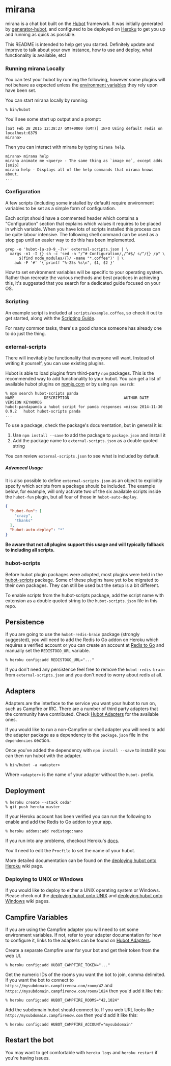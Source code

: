 # mirana

mirana is a chat bot built on the [Hubot][hubot] framework. It was
initially generated by [generator-hubot][generator-hubot], and configured to be
deployed on [Heroku][heroku] to get you up and running as quick as possible.

This README is intended to help get you started. Definitely update and improve
to talk about your own instance, how to use and deploy, what functionality is
available, etc!

[heroku]: http://www.heroku.com
[hubot]: http://hubot.github.com
[generator-hubot]: https://github.com/github/generator-hubot

### Running mirana Locally

You can test your hubot by running the following, however some plugins will not
behave as expected unless the [environment variables](#configuration) they rely
upon have been set.

You can start mirana locally by running:

    % bin/hubot

You'll see some start up output and a prompt:

    [Sat Feb 28 2015 12:38:27 GMT+0000 (GMT)] INFO Using default redis on localhost:6379
    mirana>

Then you can interact with mirana by typing `mirana help`.

    mirana> mirana help
    mirana animate me <query> - The same thing as `image me`, except adds [snip]
    mirana help - Displays all of the help commands that mirana knows about.
    ...

### Configuration

A few scripts (including some installed by default) require environment
variables to be set as a simple form of configuration.

Each script should have a commented header which contains a "Configuration"
section that explains which values it requires to be placed in which variable.
When you have lots of scripts installed this process can be quite labour
intensive. The following shell command can be used as a stop gap until an
easier way to do this has been implemented.

    grep -o 'hubot-[a-z0-9_-]\+' external-scripts.json | \
      xargs -n1 -I {} sh -c 'sed -n "/^# Configuration/,/^#$/ s/^/{} /p" \
          $(find node_modules/{}/ -name "*.coffee")' | \
        awk -F '#' '{ printf "%-25s %s\n", $1, $2 }'

How to set environment variables will be specific to your operating system.
Rather than recreate the various methods and best practices in achieving this,
it's suggested that you search for a dedicated guide focused on your OS.

### Scripting

An example script is included at `scripts/example.coffee`, so check it out to
get started, along with the [Scripting Guide][scripting-docs].

For many common tasks, there's a good chance someone has already one to do just
the thing.

[scripting-docs]: https://github.com/github/hubot/blob/master/docs/scripting.md

### external-scripts

There will inevitably be functionality that everyone will want. Instead of
writing it yourself, you can use existing plugins.

Hubot is able to load plugins from third-party `npm` packages. This is the
recommended way to add functionality to your hubot. You can get a list of
available hubot plugins on [npmjs.com][npmjs] or by using `npm search`:

    % npm search hubot-scripts panda
    NAME             DESCRIPTION                        AUTHOR DATE       VERSION KEYWORDS
    hubot-pandapanda a hubot script for panda responses =missu 2014-11-30 0.9.2   hubot hubot-scripts panda
    ...


To use a package, check the package's documentation, but in general it is:

1. Use `npm install --save` to add the package to `package.json` and install it
2. Add the package name to `external-scripts.json` as a double quoted string

You can review `external-scripts.json` to see what is included by default.

##### Advanced Usage

It is also possible to define `external-scripts.json` as an object to
explicitly specify which scripts from a package should be included. The example
below, for example, will only activate two of the six available scripts inside
the `hubot-fun` plugin, but all four of those in `hubot-auto-deploy`.

```json
{
  "hubot-fun": [
    "crazy",
    "thanks"
  ],
  "hubot-auto-deploy": "*"
}
```

**Be aware that not all plugins support this usage and will typically fallback
to including all scripts.**

[npmjs]: https://www.npmjs.com

### hubot-scripts

Before hubot plugin packages were adopted, most plugins were held in the
[hubot-scripts][hubot-scripts] package. Some of these plugins have yet to be
migrated to their own packages. They can still be used but the setup is a bit
different.

To enable scripts from the hubot-scripts package, add the script name with
extension as a double quoted string to the `hubot-scripts.json` file in this
repo.

[hubot-scripts]: https://github.com/github/hubot-scripts

##  Persistence

If you are going to use the `hubot-redis-brain` package (strongly suggested),
you will need to add the Redis to Go addon on Heroku which requires a verified
account or you can create an account at [Redis to Go][redistogo] and manually
set the `REDISTOGO_URL` variable.

    % heroku config:add REDISTOGO_URL="..."

If you don't need any persistence feel free to remove the `hubot-redis-brain`
from `external-scripts.json` and you don't need to worry about redis at all.

[redistogo]: https://redistogo.com/

## Adapters

Adapters are the interface to the service you want your hubot to run on, such
as Campfire or IRC. There are a number of third party adapters that the
community have contributed. Check [Hubot Adapters][hubot-adapters] for the
available ones.

If you would like to run a non-Campfire or shell adapter you will need to add
the adapter package as a dependency to the `package.json` file in the
`dependencies` section.

Once you've added the dependency with `npm install --save` to install it you
can then run hubot with the adapter.

    % bin/hubot -a <adapter>

Where `<adapter>` is the name of your adapter without the `hubot-` prefix.

[hubot-adapters]: https://github.com/github/hubot/blob/master/docs/adapters.md

## Deployment

    % heroku create --stack cedar
    % git push heroku master

If your Heroku account has been verified you can run the following to enable
and add the Redis to Go addon to your app.

    % heroku addons:add redistogo:nano

If you run into any problems, checkout Heroku's [docs][heroku-node-docs].

You'll need to edit the `Procfile` to set the name of your hubot.

More detailed documentation can be found on the [deploying hubot onto
Heroku][deploy-heroku] wiki page.

### Deploying to UNIX or Windows

If you would like to deploy to either a UNIX operating system or Windows.
Please check out the [deploying hubot onto UNIX][deploy-unix] and [deploying
hubot onto Windows][deploy-windows] wiki pages.

[heroku-node-docs]: http://devcenter.heroku.com/articles/node-js
[deploy-heroku]: https://github.com/github/hubot/blob/master/docs/deploying/heroku.md
[deploy-unix]: https://github.com/github/hubot/blob/master/docs/deploying/unix.md
[deploy-windows]: https://github.com/github/hubot/blob/master/docs/deploying/windows.md

## Campfire Variables

If you are using the Campfire adapter you will need to set some environment
variables. If not, refer to your adapter documentation for how to configure it,
links to the adapters can be found on [Hubot Adapters][hubot-adapters].

Create a separate Campfire user for your bot and get their token from the web
UI.

    % heroku config:add HUBOT_CAMPFIRE_TOKEN="..."

Get the numeric IDs of the rooms you want the bot to join, comma delimited. If
you want the bot to connect to `https://mysubdomain.campfirenow.com/room/42`
and `https://mysubdomain.campfirenow.com/room/1024` then you'd add it like
this:

    % heroku config:add HUBOT_CAMPFIRE_ROOMS="42,1024"

Add the subdomain hubot should connect to. If you web URL looks like
`http://mysubdomain.campfirenow.com` then you'd add it like this:

    % heroku config:add HUBOT_CAMPFIRE_ACCOUNT="mysubdomain"

[hubot-adapters]: https://github.com/github/hubot/blob/master/docs/adapters.md

## Restart the bot

You may want to get comfortable with `heroku logs` and `heroku restart` if
you're having issues.
